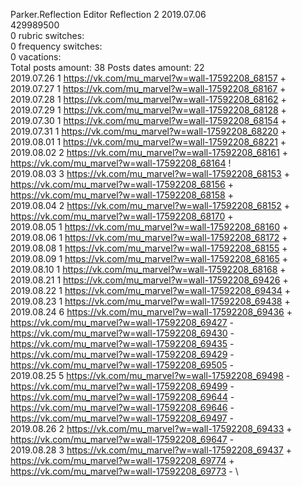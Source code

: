 Parker.Reflection	Editor Reflection 2 2019.07.06\
429989500\
0 rubric switches:\
0 frequency switches:\
0 vacations:\
Total posts amount: 38	Posts dates amount: 22\
2019.07.26 1 https://vk.com/mu_marvel?w=wall-17592208_68157 + \
2019.07.27 1 https://vk.com/mu_marvel?w=wall-17592208_68167 + \
2019.07.28 1 https://vk.com/mu_marvel?w=wall-17592208_68162 + \
2019.07.29 1 https://vk.com/mu_marvel?w=wall-17592208_68128 + \
2019.07.30 1 https://vk.com/mu_marvel?w=wall-17592208_68154 + \
2019.07.31 1 https://vk.com/mu_marvel?w=wall-17592208_68220 + \
2019.08.01 1 https://vk.com/mu_marvel?w=wall-17592208_68221 + \
2019.08.02 2 https://vk.com/mu_marvel?w=wall-17592208_68161 + https://vk.com/mu_marvel?w=wall-17592208_68164 ! \
2019.08.03 3 https://vk.com/mu_marvel?w=wall-17592208_68153 + https://vk.com/mu_marvel?w=wall-17592208_68156 + https://vk.com/mu_marvel?w=wall-17592208_68158 + \
2019.08.04 2 https://vk.com/mu_marvel?w=wall-17592208_68152 + https://vk.com/mu_marvel?w=wall-17592208_68170 + \
2019.08.05 1 https://vk.com/mu_marvel?w=wall-17592208_68160 + \
2019.08.06 1 https://vk.com/mu_marvel?w=wall-17592208_68172 + \
2019.08.08 1 https://vk.com/mu_marvel?w=wall-17592208_68155 + \
2019.08.09 1 https://vk.com/mu_marvel?w=wall-17592208_68165 + \
2019.08.10 1 https://vk.com/mu_marvel?w=wall-17592208_68168 + \
2019.08.21 1 https://vk.com/mu_marvel?w=wall-17592208_69426 + \
2019.08.22 1 https://vk.com/mu_marvel?w=wall-17592208_69434 + \
2019.08.23 1 https://vk.com/mu_marvel?w=wall-17592208_69438 + \
2019.08.24 6 https://vk.com/mu_marvel?w=wall-17592208_69436 + https://vk.com/mu_marvel?w=wall-17592208_69427 - https://vk.com/mu_marvel?w=wall-17592208_69430 - https://vk.com/mu_marvel?w=wall-17592208_69435 - https://vk.com/mu_marvel?w=wall-17592208_69429 - https://vk.com/mu_marvel?w=wall-17592208_69505 - \
2019.08.25 5 https://vk.com/mu_marvel?w=wall-17592208_69498 - https://vk.com/mu_marvel?w=wall-17592208_69499 - https://vk.com/mu_marvel?w=wall-17592208_69644 - https://vk.com/mu_marvel?w=wall-17592208_69646 - https://vk.com/mu_marvel?w=wall-17592208_69497 - \
2019.08.26 2 https://vk.com/mu_marvel?w=wall-17592208_69433 + https://vk.com/mu_marvel?w=wall-17592208_69647 - \
2019.08.28 3 https://vk.com/mu_marvel?w=wall-17592208_69437 + https://vk.com/mu_marvel?w=wall-17592208_69774 + https://vk.com/mu_marvel?w=wall-17592208_69773 - \
